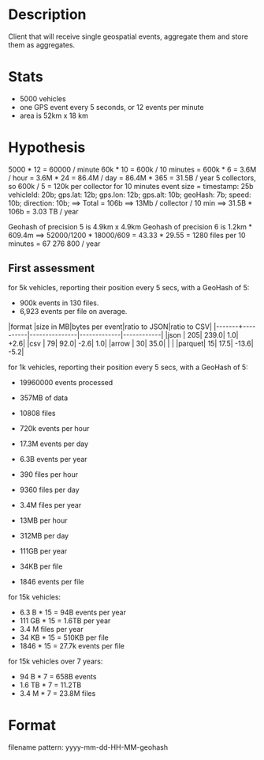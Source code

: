 # Description

Client that will receive single geospatial events, aggregate them and store them as aggregates.

# Stats

- 5000 vehicles
- one GPS event every 5 seconds, or 12 events per minute
- area is 52km x 18 km

# Hypothesis

5000 * 12 = 60000 / minute
60k * 10 = 600k / 10 minutes
         = 600k * 6 = 3.6M / hour
         = 3.6M * 24 = 86.4M / day
         = 86.4M * 365 = 31.5B / year
5 collectors, so 600k / 5 = 120k per collector for 10 minutes
event size = 
    timestamp: 25b
    vehicleId: 20b;
    gps.lat: 12b;
    gps.lon: 12b;
    gps.alt: 10b;
    geoHash: 7b;
    speed: 10b;
    direction: 10b;
    ==> Total = 106b
    ==> 13Mb / collector / 10 min
    ==> 31.5B * 106b = 3.03 TB / year

Geohash of precision 5 is 4.9km x 4.9km
Geohash of precision 6 is 1.2km * 609.4m
==> 52000/1200 * 18000/609 = 43.33 * 29.55 = 1280 files per 10 minutes = 67 276 800 / year

## First assessment

for 5k vehicles, reporting their position every 5 secs, with a GeoHash of 5:
- 900k events in 130 files.
- 6,923 events per file on average.

|format |size in MB|bytes per event|ratio to JSON|ratio to CSV|
|-------+----------|---------------|-------------|------------|
|json   |       205|          239.0|          1.0|        +2.6|
|csv    |        79|           92.0|         -2.6|         1.0|
|arrow  |        30|           35.0|             |            |
|parquet|        15|           17.5|        -13.6|        -5.2|

for 1k vehicles, reporting their position every 5 secs, with a GeoHash of 5:
- 19960000 events processed
- 357MB of data
- 10808 files

- 720k events per hour
- 17.3M events per day
- 6.3B events per year
- 390 files per hour
- 9360 files per day
- 3.4M files per year
- 13MB per hour
- 312MB per day
- 111GB per year
- 34KB per file
- 1846 events per file

for 15k vehicles:
- 6.3 B * 15 = 94B events per year
- 111 GB * 15 = 1.6TB per year
- 3.4 M files per year
- 34 KB * 15 = 510KB per file
- 1846 * 15 = 27.7k events per file

for 15k vehicles over 7 years:
- 94 B * 7 = 658B events
- 1.6 TB * 7 = 11.2TB
- 3.4 M * 7 = 23.8M files

# Format

filename pattern: yyyy-mm-dd-HH-MM-geohash
